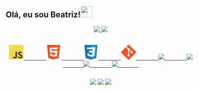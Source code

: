 ## Olá, eu sou Beatriz!<img src="https://raw.githubusercontent.com/iampavangandhi/iampavangandhi/master/gifs/Hi.gif" width="30px" height="30px"></h2>
 <div align="center">
   <a href="https://github.com/beatrizcazatti">
   <img height="150em" src="https://github-readme-stats.vercel.app/api?username=beatrizcazatti&show_icons=true&theme=ocean_dark&include_all_commits=true&count_private=true"/>
   <img height="150em" src="https://github-readme-stats.vercel.app/api/top-langs/?username=beatrizcazatti&layout=compact&langs_count=7&theme=ocean_dark"/>
   </br>
   </br>
 </div>
 
<p align="center">
    <img height="40" src="https://raw.githubusercontent.com/devicons/devicon/master/icons/javascript/javascript-original.svg">
    &nbsp;&nbsp;&nbsp;&nbsp;&nbsp;&nbsp;&nbsp;&nbsp;&nbsp;&nbsp;&nbsp;&nbsp;&nbsp;
    <img height="40" src="https://raw.githubusercontent.com/devicons/devicon/master/icons/html5/html5-original.svg">
    &nbsp;&nbsp;&nbsp;&nbsp;&nbsp;&nbsp;&nbsp;&nbsp;&nbsp;&nbsp;&nbsp;&nbsp;&nbsp;
    <img height="40" src="https://raw.githubusercontent.com/devicons/devicon/master/icons/css3/css3-original.svg">
    &nbsp;&nbsp;&nbsp;&nbsp;&nbsp;&nbsp;&nbsp;&nbsp;&nbsp;&nbsp;&nbsp;&nbsp;&nbsp;
    <img height="40" src="https://raw.githubusercontent.com/devicons/devicon/master/icons/git/git-original.svg">
    &nbsp;&nbsp;&nbsp;&nbsp;&nbsp;&nbsp;&nbsp;&nbsp;&nbsp;&nbsp;&nbsp;&nbsp;&nbsp;
    <img height="40" src="https://cdn.jsdelivr.net/gh/devicons/devicon/icons/react/react-original.svg"/>
    &nbsp;&nbsp;&nbsp;&nbsp;&nbsp;&nbsp;&nbsp;&nbsp;&nbsp;&nbsp;&nbsp;&nbsp;&nbsp;
    <img height="40" src="https://cdn.jsdelivr.net/gh/devicons/devicon/icons/nodejs/nodejs-plain.svg" />
    &nbsp;&nbsp;&nbsp;&nbsp;&nbsp;&nbsp;&nbsp;&nbsp;&nbsp;&nbsp;&nbsp;&nbsp;&nbsp;
    <img height="40" src="https://cdn.jsdelivr.net/gh/devicons/devicon/icons/postgresql/postgresql-original.svg" />
    &nbsp;&nbsp;&nbsp;&nbsp;&nbsp;&nbsp;&nbsp;&nbsp;&nbsp;&nbsp;&nbsp;&nbsp;&nbsp;
    <img height="40" src="https://cdn.jsdelivr.net/gh/devicons/devicon/icons/python/python-original.svg" />
    &nbsp;&nbsp;&nbsp;&nbsp;&nbsp;&nbsp;&nbsp;&nbsp;&nbsp;&nbsp;&nbsp;&nbsp;&nbsp;





</p>

##

<div align="center">
    <a href="https://discord.gg/pDbY76q8Qf" target="_blank"><img src="https://img.shields.io/badge/Discord-7289DA?style=for-the-badge&logo=discord&logoColor=white" target="_blank"></a display="block" margin-top="100px"> 
    <a href = "mailto:beatrizcazatti@gmail.com"><img src="https://img.shields.io/badge/Gmail-D14836?style=for-the-badge&logo=gmail&logoColor=white"></a>
    <a href="www.linkedin.com/in/beatriz-cazatti" target="_blank"><img src="https://img.shields.io/badge/-LinkedIn-%230077B5?style=for-the-badge&logo=linkedin&logoColor=white" target="_blank"></a margin="0 10px> 
   
  ![Snake animation](https://github.com/beatrizcazatti/beatrizcazatti/blob/output/github-contribution-grid-snake.svg)
</div>


